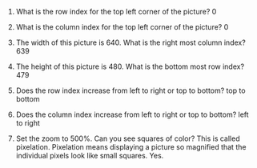 1. What is the row index for the top left corner of the picture?
0

2. What is the column index for the top left corner of the picture?
0

3. The width of this picture is 640. What is the right most column index?
639

4. The height of this picture is 480. What is the bottom most row index?
479

5. Does the row index increase from left to right or top to bottom?
top to bottom

6. Does the column index increase from left to right or top to bottom?
left to right

7. Set the zoom to 500%. Can you see squares of color? This is called pixelation. Pixelation means displaying a picture so magnified that the individual pixels look like small squares.
Yes.